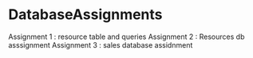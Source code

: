 # DatabaseAssignments
Assignment 1 : resource table and queries
Assignment 2 : Resources db asssignment
Assignment 3 : sales database assidnment
